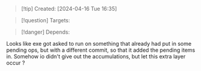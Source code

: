 
>[!tip] Created: [2024-04-16 Tue 16:35]

>[!question] Targets: 

>[!danger] Depends: 

Looks like exe got asked to run on something that already had put in some pending ops, but with a different commit, so that it added the pending items in.
Somehow io didn't give out the accumulations, but let this extra layer occur ?
